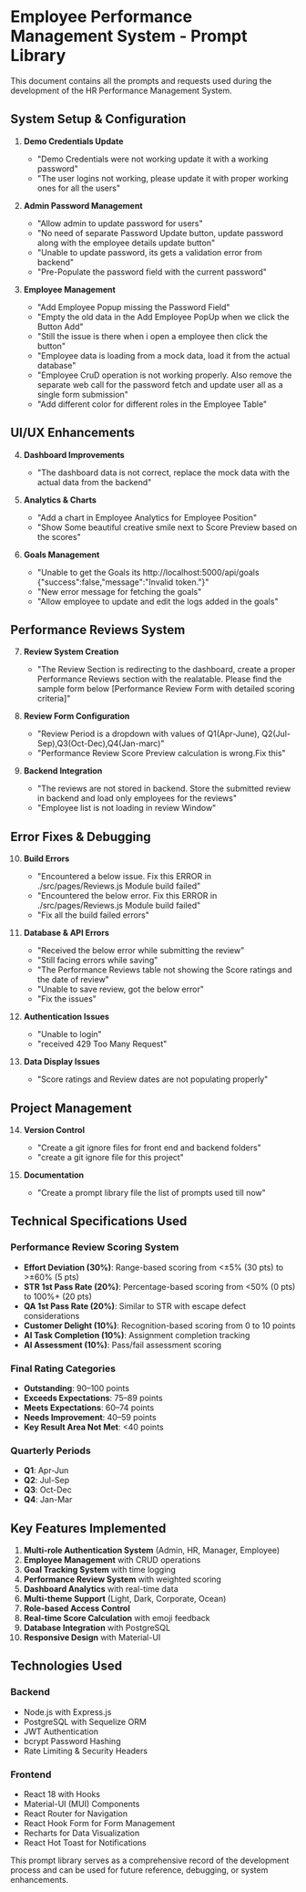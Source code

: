 # Employee Performance Management System - Prompt Library

This document contains all the prompts and requests used during the development of the HR Performance Management System.

## System Setup & Configuration

1. **Demo Credentials Update**
   - "Demo Credentials were not working update it with a working password"
   - "The user logins not working, please update it with proper working ones for all the users"

2. **Admin Password Management**
   - "Allow admin to update password for users"
   - "No need of separate Password Update button, update password along with the employee details update button"
   - "Unable to update password, its gets a validation error from backend"
   - "Pre-Populate the password field with the current password"

3. **Employee Management**
   - "Add Employee Popup missing the Password Field"
   - "Empty the old data in the Add Employee PopUp when we click the Button Add"
   - "Still the issue is there when i open a employee then click the button"
   - "Employee data is loading from a mock data, load it from the actual database"
   - "Employee CruD operation is not working properly. Also remove the separate web call for the password fetch and update user all as a single form submission"
   - "Add different color for different roles in the Employee Table"

## UI/UX Enhancements

4. **Dashboard Improvements**
   - "The dashboard data is not correct, replace the mock data with the actual data from the backend"

5. **Analytics & Charts**
   - "Add a chart in Employee Analytics for Employee Position"
   - "Show Some beautiful creative smile next to Score Preview based on the scores"

6. **Goals Management**
   - "Unable to get the Goals its http://localhost:5000/api/goals {"success":false,"message":"Invalid token."}"
   - "New error message for fetching the goals"
   - "Allow employee to update and edit the logs added in the goals"

## Performance Reviews System

7. **Review System Creation**
   - "The Review Section is redirecting to the dashboard, create a proper Performance Reviews section with the realatable. Please find the sample form below [Performance Review Form with detailed scoring criteria]"

8. **Review Form Configuration**
   - "Review Period is a dropdown with values of Q1(Apr-June), Q2(Jul-Sep),Q3(Oct-Dec),Q4(Jan-marc)"
   - "Performance Review Score Preview calculation is wrong.Fix this"

9. **Backend Integration**
   - "The reviews are not stored in backend. Store the submitted review in backend and load only employees for the reviews"
   - "Employee list is not loading in review Window"

## Error Fixes & Debugging

10. **Build Errors**
    - "Encountered a below issue. Fix this ERROR in ./src/pages/Reviews.js Module build failed"
    - "Encountered the below error. Fix this ERROR in ./src/pages/Reviews.js Module build failed"
    - "Fix all the build failed errors"

11. **Database & API Errors**
    - "Received the below error while submitting the review"
    - "Still facing errors while saving"
    - "The Performance Reviews table not showing the Score ratings and the date of review"
    - "Unable to save review, got the below error"
    - "Fix the issues"

12. **Authentication Issues**
    - "Unable to login"
    - "received 429 Too Many Request"

13. **Data Display Issues**
    - "Score ratings and Review dates are not populating properly"

## Project Management

14. **Version Control**
    - "Create a git ignore files for front end and backend folders"
    - "create a git ignore file for this project"

15. **Documentation**
    - "Create a prompt library file the list of prompts used till now"

## Technical Specifications Used

### Performance Review Scoring System
- **Effort Deviation (30%)**: Range-based scoring from <±5% (30 pts) to >±60% (5 pts)
- **STR 1st Pass Rate (20%)**: Percentage-based scoring from <50% (0 pts) to 100%+ (20 pts)
- **QA 1st Pass Rate (20%)**: Similar to STR with escape defect considerations
- **Customer Delight (10%)**: Recognition-based scoring from 0 to 10 points
- **AI Task Completion (10%)**: Assignment completion tracking
- **AI Assessment (10%)**: Pass/fail assessment scoring

### Final Rating Categories
- **Outstanding**: 90–100 points
- **Exceeds Expectations**: 75–89 points
- **Meets Expectations**: 60–74 points
- **Needs Improvement**: 40–59 points
- **Key Result Area Not Met**: <40 points

### Quarterly Periods
- **Q1**: Apr-Jun
- **Q2**: Jul-Sep
- **Q3**: Oct-Dec
- **Q4**: Jan-Mar

## Key Features Implemented

1. **Multi-role Authentication System** (Admin, HR, Manager, Employee)
2. **Employee Management** with CRUD operations
3. **Goal Tracking System** with time logging
4. **Performance Review System** with weighted scoring
5. **Dashboard Analytics** with real-time data
6. **Multi-theme Support** (Light, Dark, Corporate, Ocean)
7. **Role-based Access Control**
8. **Real-time Score Calculation** with emoji feedback
9. **Database Integration** with PostgreSQL
10. **Responsive Design** with Material-UI

## Technologies Used

### Backend
- Node.js with Express.js
- PostgreSQL with Sequelize ORM
- JWT Authentication
- bcrypt Password Hashing
- Rate Limiting & Security Headers

### Frontend
- React 18 with Hooks
- Material-UI (MUI) Components
- React Router for Navigation
- React Hook Form for Form Management
- Recharts for Data Visualization
- React Hot Toast for Notifications

This prompt library serves as a comprehensive record of the development process and can be used for future reference, debugging, or system enhancements.